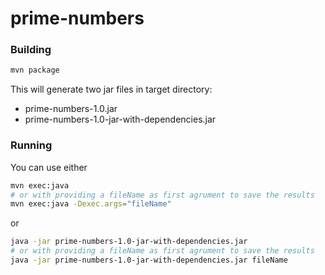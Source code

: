# prime-numbers

### Building
```sh
mvn package
```
This will generate two jar files in target directory:
  - prime-numbers-1.0.jar
  - prime-numbers-1.0-jar-with-dependencies.jar
  
### Running

You can use either
```sh
mvn exec:java
# or with providing a fileName as first agrument to save the results
mvn exec:java -Dexec.args="fileName"

```
or
```sh
java -jar prime-numbers-1.0-jar-with-dependencies.jar
# or with providing a fileName as first agrument to save the results
java -jar prime-numbers-1.0-jar-with-dependencies.jar fileName
```
